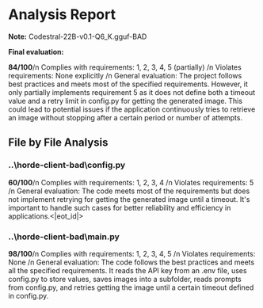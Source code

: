 # Analysis Report

**Note:** Codestral-22B-v0.1-Q6_K.gguf-BAD

**Final evaluation:**

 **84/100**/n Complies with requirements: 1, 2, 3, 4, 5 (partially) /n Violates requirements: None explicitly /n General evaluation: The project follows best practices and meets most of the specified requirements. However, it only partially implements requirement 5 as it does not define both a timeout value and a retry limit in config.py for getting the generated image. This could lead to potential issues if the application continuously tries to retrieve an image without stopping after a certain period or number of attempts.

## File by File Analysis

### ..\horde-client-bad\config.py
**60/100**/n Complies with requirements: 1, 2, 3, 4 /n Violates requirements: 5 /n General evaluation: The code meets most of the requirements but does not implement retrying for getting the generated image until a timeout. It's important to handle such cases for better reliability and efficiency in applications.<|eot_id|>

### ..\horde-client-bad\main.py
**98/100**/n Complies with requirements: 1, 2, 3, 4, 5 /n Violates requirements: None /n General evaluation: The code follows the best practices and meets all the specified requirements. It reads the API key from an .env file, uses config.py to store values, saves images into a subfolder, reads prompts from config.py, and retries getting the image until a certain timeout defined in config.py.

